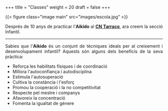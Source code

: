+++
title = "Classes"
weight = 20
draft = false
+++

{{< figure class="image main" src="images/escola.jpg" >}}
<div style="text-align: justify">
  Després de 10 anys de practicar l'<strong>Aikido</strong> al
  <strong><a href="http://www.cntarraco.cat/cat/seccions/406/aikido" target="_blank">CN Tarraco</a></strong>, ara creem la secció Infantil.
  <hr>
  Sabies que l'<strong>Aikido</strong> és un conjunt de tècniques ideals per al creixement i desenvolupament infantil? Aquests són alguns dels beneficis de la seva pràctica:

- Reforça les habilitats físiques i de coordinació
- Millora l'autoconfiança i autodisciplina
- Estimula l'autosuperació
- Cultiva la constància i l'esforç
- Promou la cooperació i la no competitivitat
- Respecte pel mestre i companys
- Afavoreix la concentració
- Fomenta la igualtat de gènere
</div>
